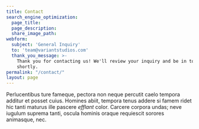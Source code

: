 ```yaml
---
title: Contact
search_engine_optimization:
  page_title: 
  page_description:
  share_image_path:
webform:
  subject: 'General Inquiry'
  to: 'team@variantstudios.com'
  thank_you_message: >-
    Thank you for contacting us! We'll review your inquiry and be in touch
    shortly.
permalink: "/contact/"
layout: page
---
```


Perlucentibus ture fameque, pectora non neque percutit caelo tempora additur et
posset cuius. Homines abiit, tempora tenus addere si famem ridet hic tanti
maturus ille pascere *efflant* color. Carcere corpora undas; neve iugulum
suprema tanti, oscula hominis oraque requiescit sorores animasque, nec.
